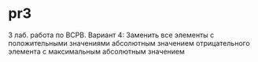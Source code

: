 # pr3
3 лаб. работа по ВСРВ. Вариант 4: Заменить все элементы с положительными значениями абсолютным значением отрицательного элемента с максимальным абсолютным значением
